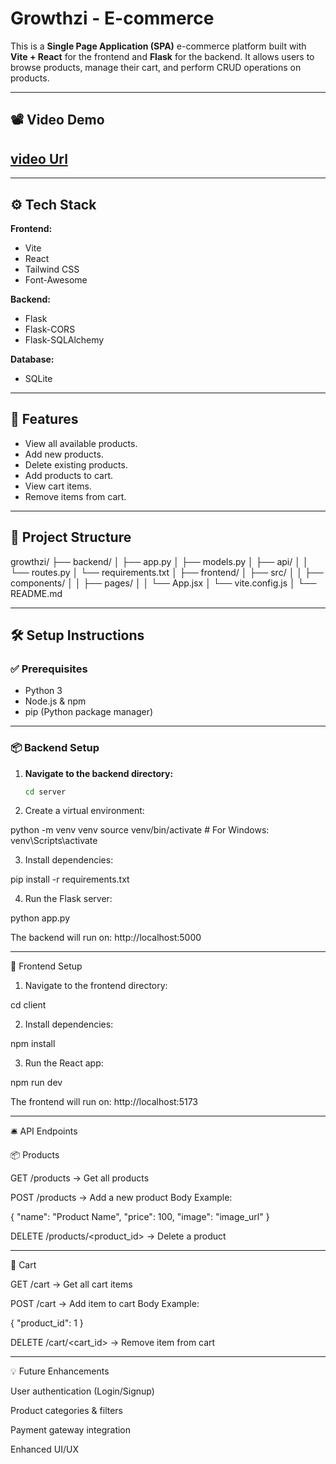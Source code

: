 # Growthzi - E-commerce

This is a **Single Page Application (SPA)** e-commerce platform built with **Vite + React** for the frontend and **Flask** for the backend. It allows users to browse products, manage their cart, and perform CRUD operations on products.

---

## 📽️ Video Demo

## [video Url](https://drive.google.com/file/d/1ekNFTf7_-4vf61QfFXAtg-C7SOkrIjyS/view?usp=drivesdk)

---

## ⚙️ Tech Stack

**Frontend:**
- Vite
- React
- Tailwind CSS
- Font-Awesome

**Backend:**
- Flask
- Flask-CORS
- Flask-SQLAlchemy

**Database:**
- SQLite 

---

## 📁 Features

- View all available products.
- Add new products.
- Delete existing products.
- Add products to cart.
- View cart items.
- Remove items from cart.

---

## 📂 Project Structure

growthzi/ ├── backend/ │   ├── app.py │   ├── models.py │   ├── api/ │   │   └── routes.py │   └── requirements.txt │ ├── frontend/ │   ├── src/ │   │   ├── components/ │   │   ├── pages/ │   │   └── App.jsx │   └── vite.config.js │ └── README.md

---

## 🛠️ Setup Instructions

### ✅ Prerequisites

- Python 3
- Node.js & npm
- pip (Python package manager)

---

### 📦 Backend Setup

1. **Navigate to the backend directory:**
   ```bash
   cd server

2. Create a virtual environment:

python -m venv venv
source venv/bin/activate  # For Windows: venv\Scripts\activate


3. Install dependencies:

pip install -r requirements.txt


4. Run the Flask server:

python app.py

The backend will run on: http://localhost:5000




---

🎨 Frontend Setup

1. Navigate to the frontend directory:

cd client


2. Install dependencies:

npm install


3. Run the React app:

npm run dev

The frontend will run on: http://localhost:5173




---

🛎️ API Endpoints

📦 Products

GET /products → Get all products

POST /products → Add a new product
Body Example:

{
  "name": "Product Name",
  "price": 100,
  "image": "image_url"
}

DELETE /products/<product_id> → Delete a product



---

🛒 Cart

GET /cart → Get all cart items

POST /cart → Add item to cart
Body Example:

{
  "product_id": 1
}

DELETE /cart/<cart_id> → Remove item from cart



---

💡 Future Enhancements

User authentication (Login/Signup)

Product categories & filters

Payment gateway integration

Enhanced UI/UX

